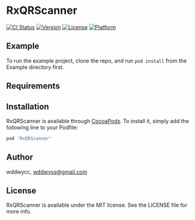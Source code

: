 # RxQRScanner

[![CI Status](http://img.shields.io/travis/wddwyss@gmail.com/RxQRScanner.svg?style=flat)](https://travis-ci.org/wddwyss@gmail.com/RxQRScanner)
[![Version](https://img.shields.io/cocoapods/v/RxQRScanner.svg?style=flat)](http://cocoapods.org/pods/RxQRScanner)
[![License](https://img.shields.io/cocoapods/l/RxQRScanner.svg?style=flat)](http://cocoapods.org/pods/RxQRScanner)
[![Platform](https://img.shields.io/cocoapods/p/RxQRScanner.svg?style=flat)](http://cocoapods.org/pods/RxQRScanner)

## Example

To run the example project, clone the repo, and run `pod install` from the Example directory first.

## Requirements

## Installation

RxQRScanner is available through [CocoaPods](http://cocoapods.org). To install
it, simply add the following line to your Podfile:

```ruby
pod 'RxQRScanner'
```

## Author

wddwycc, wddwyss@gmail.com

## License

RxQRScanner is available under the MIT license. See the LICENSE file for more info.
